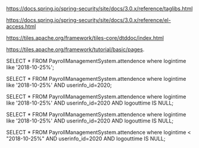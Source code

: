 https://docs.spring.io/spring-security/site/docs/3.0.x/reference/taglibs.html

https://docs.spring.io/spring-security/site/docs/3.0.x/reference/el-access.html

https://tiles.apache.org/framework/tiles-core/dtddoc/index.html

https://tiles.apache.org/framework/tutorial/basic/pages.


SELECT * FROM PayrollManagementSystem.attendence where logintime like  '2018-10-25%';

SELECT * FROM PayrollManagementSystem.attendence where logintime like  '2018-10-25%'  AND userinfo_id=2020;

SELECT * FROM PayrollManagementSystem.attendence where logintime like  '2018-10-25%'  AND userinfo_id=2020 AND logouttime IS NULL;

SELECT * FROM PayrollManagementSystem.attendence where logintime like  '2018-10-25%'  AND userinfo_id=2020 AND logouttime IS NULL;


SELECT * FROM PayrollManagementSystem.attendence where logintime <  "2018-10-25%" AND userinfo_id=2020 AND logouttime IS NULL;
